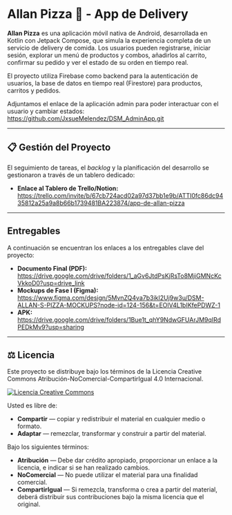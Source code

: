 # Allan Pizza 🍕 - App de Delivery

**Allan Pizza** es una aplicación móvil nativa de Android, desarrollada en Kotlin con Jetpack Compose, que simula la experiencia completa de un servicio de delivery de comida. Los usuarios pueden registrarse, iniciar sesión, explorar un menú de productos y combos, añadirlos al carrito, confirmar su pedido y ver el estado de su orden en tiempo real.

El proyecto utiliza Firebase como backend para la autenticación de usuarios, la base de datos en tiempo real (Firestore) para productos, carritos y pedidos.

Adjuntamos el enlace de la aplicación admin para poder interactuar con el usuario y cambiar estados: https://github.com/JxsueMelendez/DSM_AdminApp.git

---

## 📋 Gestión del Proyecto

El seguimiento de tareas, el *backlog* y la planificación del desarrollo se gestionaron a través de un tablero dedicado:

* **Enlace al Tablero de Trello/Notion:**  https://trello.com/invite/b/67cb724acd02a97d37bb1e9b/ATTI0fc86dc9435812a25a9a8b66b1739481BA223874/app-de-allan-pizza
---

##  Entregables

A continuación se encuentran los enlaces a los entregables clave del proyecto:

* **Documento Final (PDF):** https://drive.google.com/drive/folders/1_aGv6JtdPsKjRsTo8MjiGMNcKcVkkoD0?usp=drive_link
* **Mockups de Fase I (Figma):** https://www.figma.com/design/5MvnZQ4va7b3ikI2Uj9w3u/DSM-ALLAN-S-PIZZA-MOCKUPS?node-id=124-156&t=EOlV4L1bIKfePDWZ-1
* **APK:** https://drive.google.com/drive/folders/1Bue1t_qhY9NdwGFUArJM9qIRdPEDkMv9?usp=sharing

---

## ⚖️ Licencia

Este proyecto se distribuye bajo los términos de la Licencia Creative Commons Atribución-NoComercial-CompartirIgual 4.0 Internacional.

[![Licencia Creative Commons](https://i.creativecommons.org/l/by-nc-sa/4.0/88x31.png)](http://creativecommons.org/licenses/by-nc-sa/4.0/)

Usted es libre de:
* **Compartir** — copiar y redistribuir el material en cualquier medio o formato.
* **Adaptar** — remezclar, transformar y construir a partir del material.

Bajo los siguientes términos:
* **Atribución** — Debe dar crédito apropiado, proporcionar un enlace a la licencia, e indicar si se han realizado cambios.
* **NoComercial** — No puede utilizar el material para una finalidad comercial.
* **CompartirIgual** — Si remezcla, transforma o crea a partir del material, deberá distribuir sus contribuciones bajo la misma licencia que el original.
